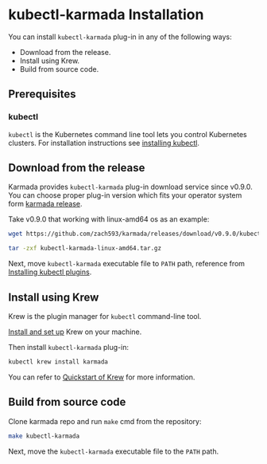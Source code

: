 # kubectl-karmada Installation

You can install `kubectl-karmada` plug-in in any of the following ways:

- Download from the release.
- Install using Krew.
- Build from source code.

## Prerequisites

### kubectl
`kubectl` is the Kubernetes command line tool lets you control Kubernetes clusters.
For installation instructions see [installing kubectl](https://kubernetes.io/docs/tasks/tools/#kubectl).

## Download from the release

Karmada provides `kubectl-karmada` plug-in download service since v0.9.0. You can choose proper plug-in version which fits your operator system form [karmada release](https://github.com/zach593/karmada/releases).

Take v0.9.0 that working with linux-amd64 os as an example:

```bash
wget https://github.com/zach593/karmada/releases/download/v0.9.0/kubectl-karmada-linux-amd64.tar.gz

tar -zxf kubectl-karmada-linux-amd64.tar.gz
```

Next, move `kubectl-karmada` executable file to `PATH` path, reference from [Installing kubectl plugins](https://kubernetes.io/docs/tasks/extend-kubectl/kubectl-plugins/#installing-kubectl-plugins).

## Install using Krew

Krew is the plugin manager for `kubectl` command-line tool.

[Install and set up](https://krew.sigs.k8s.io/docs/user-guide/setup/install/) Krew on your machine.

Then install `kubectl-karmada` plug-in:

```bash
kubectl krew install karmada
```

You can refer to [Quickstart of Krew](https://krew.sigs.k8s.io/docs/user-guide/quickstart/) for more information.

## Build from source code

Clone karmada repo and run `make` cmd from the repository:

```bash
make kubectl-karmada
```

Next, move the `kubectl-karmada` executable file to the `PATH` path.
